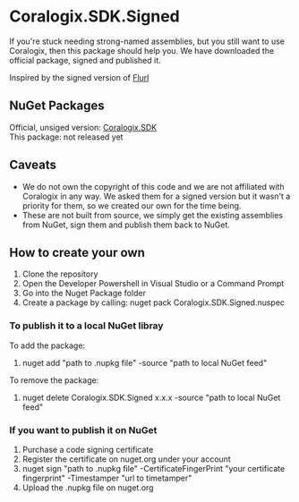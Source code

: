 # Coralogix.SDK.Signed
If you're stuck needing strong-named assemblies, but you still want to use Coralogix, then this package should help you. We have downloaded the official package, signed and published it.

Inspired by the signed version of [Flurl](https://github.com/ellenfieldn/Flurl.Signed)

## NuGet Packages ##
Official, unsiged version: [Coralogix.SDK](https://www.nuget.org/packages/Coralogix.SDK)<br/>
This package: not released yet

## Caveats
* We do not own the copyright of this code and we are not affiliated with Coralogix in any way. We asked them for a signed version but it wasn't a priority for them, so we created our own for the time being.
* These are not built from source, we simply get the existing assemblies from NuGet, sign them and publish them back to NuGet.

## How to create your own ##
1. Clone the repository
1. Open the Developer Powershell in Visual Studio or a Command Prompt
1. Go into the Nuget Package folder
1. Create a package by calling: nuget pack Coralogix.SDK.Signed.nuspec

### To publish it to a local NuGet libray ###
To add the package:
1. nuget add "path to .nupkg file" -source "path to local NuGet feed"

To remove the package:
1. nuget delete Coralogix.SDK.Signed x.x.x -source "path to local NuGet feed"

### If you want to publish it on NuGet ###
1. Purchase a code signing certificate 
1. Register the certificate on nuget.org under your account 
1. nuget sign "path to .nupkg file" -CertificateFingerPrint "your certificate fingerprint" -Timestamper "url to timetamper"
1. Upload the .nupkg file on nuget.org 
